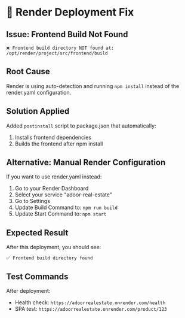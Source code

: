 # 🚀 Render Deployment Fix

## Issue: Frontend Build Not Found
```
❌ Frontend build directory NOT found at: /opt/render/project/src/frontend/build
```

## Root Cause
Render is using auto-detection and running `npm install` instead of the render.yaml configuration.

## Solution Applied
Added `postinstall` script to package.json that automatically:
1. Installs frontend dependencies 
2. Builds the frontend after npm install

## Alternative: Manual Render Configuration
If you want to use render.yaml instead:

1. Go to your Render Dashboard
2. Select your service "adoor-real-estate"
3. Go to Settings
4. Update Build Command to: `npm run build`
5. Update Start Command to: `npm start`

## Expected Result
After this deployment, you should see:
```
✅ Frontend build directory found
```

## Test Commands
After deployment:
- Health check: `https://adoorrealestate.onrender.com/health`
- SPA test: `https://adoorrealestate.onrender.com/product/123`